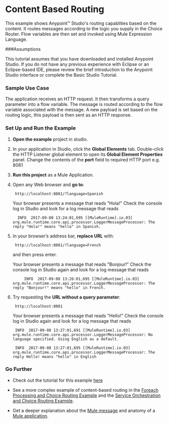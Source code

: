 # Content Based Routing


This example shows Anypoint™ Studio's routing capablities based on the content. It routes messages according to the logic you supply in the Choice Router. Flow variables are then set and invoked using Mule Expression Language. 

###Assumptions

This tutorial assumes that you have downloaded and installed Anypoint Studio. If you do not have any previous experience with Eclipse or an Eclipse-based IDE, please review the brief introduction to the Anypoint Studio interface or complete the Basic Studio Tutorial. 

### Sample Use Case

The application receives an HTTP request. It then transforms a query parameter into a flow variable. The message is routed according to the flow variable associated with the message. A new payload is set based on the routing logic, this payload is then sent as an HTTP response.

### Set Up and Run the Example

1. **Open the example** project in studio.
2. In your application in Studio, click the **Global Elements** tab. Double-click the HTTP Listener global element to open its **Global Element Properties** panel. Change the contents of the **port** field to required HTTP port e.g. 8081
3. **Run this project** as a Mule Application.
4. Open any Web browser and **go to**:
      
        http://localhost:8081/?language=Spanish

     Your browser presents a message that reads "Hola!"
   Check the console log in Studio and look for a log message that reads

       
         INFO  2017-09-08 13:24:01,695 [[MuleRuntime].io.03] org.mule.runtime.core.api.processor.LoggerMessageProcessor: The reply "Hola!" means "hello" in Spanish.

5. In your browser’s address bar, **replace URL** with:
  
        http://localhost:8081/?language=French
        
    and then press enter.
    
      Your browser presents a message that reads "Bonjour!" Check the console log in Studio again and look for a log message that reads
      
            INFO  2017-09-08 13:26:01,695 [[MuleRuntime].io.03] org.mule.runtime.core.api.processor.LoggerMessageProcessor: The reply "Bonjour!" means "hello" in French.
            
6. Try requesting the **URL without a query parameter**:
 
        http://localhost:8081 
        
    Your browser presents a message that reads "Hello!"
Check the console log in Studio again and look for a log message that reads

      
        INFO  2017-09-08 13:27:01,691 [[MuleRuntime].io.03] org.mule.runtime.core.api.processor.LoggerMessageProcessor: No language specified. Using English as a default. 

        INFO  2017-09-08 13:27:01,695 [[MuleRuntime].io.03] org.mule.runtime.core.api.processor.LoggerMessageProcessor: The reply Hello! means "hello" in English
 

### Go Further

* Check out the tutorial for this example [here](http://www.mulesoft.org/documentation/display/current/Content-Based+Routing+Tutorial)

* See a more complex example of content-based routing in the [Foreach Processing and Choice Routing Example](http://www.mulesoft.org/documentation/display/current/Foreach+Processing+and+Choice+Routing+Example) and the [Service Orchestration and Choice Routing Example](http://www.mulesoft.org/documentation/display/current/Service+Orchestration+and+Choice+Routing+Example).

* Get a deeper explanation about the [Mule message](http://www.mulesoft.org/documentation/display/current/Mule+Message+Structure) and anatomy of a [Mule application](http://www.mulesoft.org/documentation/display/current/Mule+Application+Architecture).
         
